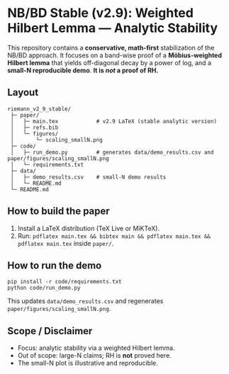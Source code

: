 
# NB/BD Stable (v2.9): Weighted Hilbert Lemma — Analytic Stability

This repository contains a **conservative, math-first** stabilization of the NB/BD approach.
It focuses on a band-wise proof of a **Möbius-weighted Hilbert lemma** that yields off-diagonal decay by a power of log, and a **small-N reproducible demo**.
**It is *not* a proof of RH.**

## Layout
```
riemann_v2_9_stable/
 ├─ paper/
 │   ├─ main.tex            # v2.9 LaTeX (stable analytic version)
 │   ├─ refs.bib
 │   └─ figures/
 │       └─ scaling_smallN.png
 ├─ code/
 │   ├─ run_demo.py         # generates data/demo_results.csv and paper/figures/scaling_smallN.png
 │   └─ requirements.txt
 ├─ data/
 │   ├─ demo_results.csv    # small-N demo results
 │   └─ README.md
 └─ README.md
```

## How to build the paper
1. Install a LaTeX distribution (TeX Live or MiKTeX).
2. Run: `pdflatex main.tex && bibtex main && pdflatex main.tex && pdflatex main.tex` inside `paper/`.

## How to run the demo
```
pip install -r code/requirements.txt
python code/run_demo.py
```
This updates `data/demo_results.csv` and regenerates `paper/figures/scaling_smallN.png`.

## Scope / Disclaimer
- Focus: analytic stability via a weighted Hilbert lemma.
- Out of scope: large-N claims; RH is **not** proved here.
- The small-N plot is illustrative and reproducible.
